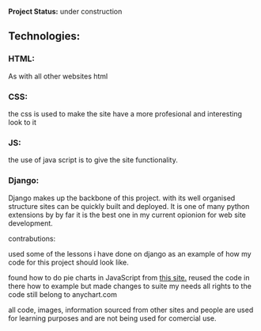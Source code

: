 <strong>Project Status:</strong> under construction

<strong><h2>Technologies:</h2></strong>

<strong><h3>HTML:</h3></strong>
As with all other websites html 

<strong><h3>CSS:</h3></strong>
the css is used to make the site have a more profesional and interesting look to it

<strong><h3>JS:</h3></strong>
the use of java script is to give the site functionality.

<strong><h3>Django:</h3></strong>
Django makes up the backbone of this project. with its well organised structure sites can be quickly built and deployed. It is one of many python extensions by
by far it is the best one in my current opionion for web site development.


contrabutions:

used some of the lessons i have done on django as an example of how my code for this project should look like.

found how to do pie charts in JavaScript from <a href="https://www.anychart.com/blog/2017/12/06/pie-chart-create-javascript/">this site.</a>
reused the code in there how to example but made changes to suite my needs all rights to the code still belong to anychart.com 

all code, images, information sourced from other sites and people are used for learning purposes and are not being used for comercial use.